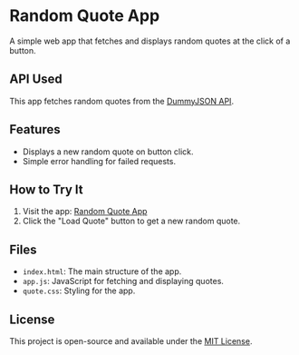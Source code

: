 # Random Quote App

A simple web app that fetches and displays random quotes at the click of a button.

## API Used
This app fetches random quotes from the [DummyJSON API](https://dummyjson.com/quotes/random).

## Features
- Displays a new random quote on button click.
- Simple error handling for failed requests.

## How to Try It
1. Visit the app: [Random Quote App](https://random-quote-app-bot.netlify.app/)
2. Click the "Load Quote" button to get a new random quote.

## Files
- `index.html`: The main structure of the app.
- `app.js`: JavaScript for fetching and displaying quotes.
- `quote.css`: Styling for the app.

## License
This project is open-source and available under the [MIT License](LICENSE).

